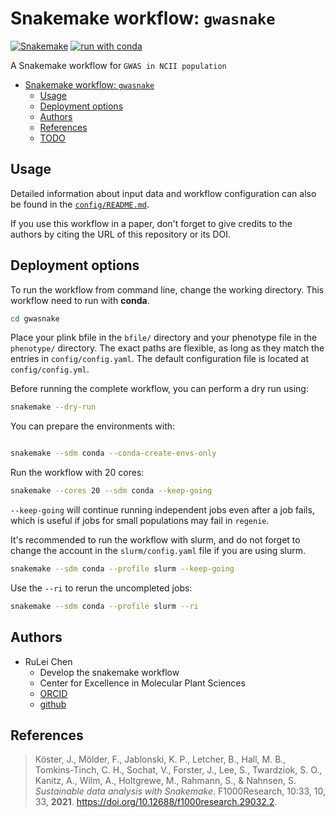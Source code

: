 # Snakemake workflow: `gwasnake`

[![Snakemake](https://img.shields.io/badge/snakemake-≥8.0.0-brightgreen.svg)](https://snakemake.github.io)
[![run with conda](http://img.shields.io/badge/run%20with-conda-3EB049?labelColor=000000&logo=anaconda)](https://docs.conda.io/en/latest/)

A Snakemake workflow for `GWAS in NCII population`

- [Snakemake workflow: `gwasnake`](#snakemake-workflow-gwasnake)
  - [Usage](#usage)
  - [Deployment options](#deployment-options)
  - [Authors](#authors)
  - [References](#references)
  - [TODO](#todo)

## Usage

Detailed information about input data and workflow configuration can also be found in the [`config/README.md`](config/README.md).

If you use this workflow in a paper, don't forget to give credits to the authors by citing the URL of this repository or its DOI.

## Deployment options

To run the workflow from command line, change the working directory. This workflow need to run with **conda**.

```bash
cd gwasnake
```

Place your plink bfile in the `bfile/` directory and your phenotype file in the `phenotype/` directory. The exact paths are flexible, as long as they match the entries in `config/config.yaml`. The default configuration file is located at `config/config.yml`.

Before running the complete workflow, you can perform a dry run using:

```bash
snakemake --dry-run
```

You can prepare the environments with:

```bash

snakemake --sdm conda --conda-create-envs-only

```

Run the workflow with 20 cores:

```bash
snakemake --cores 20 --sdm conda --keep-going
```

`--keep-going` will continue running independent jobs even after a job fails, which is useful if jobs for small populations may fail in `regenie`.

It's recommended to run the workflow with slurm, and do not forget to change the account in the `slurm/config.yaml` file if you are using slurm.

```bash
snakemake --sdm conda --profile slurm --keep-going

```

Use the `--ri` to rerun the uncompleted jobs:

```bash
snakemake --sdm conda --profile slurm --ri

```

## Authors

- RuLei Chen
  - Develop the snakemake workflow
  - Center for Excellence in Molecular Plant Sciences
  - [ORCID](https://orcid.org/0009-0000-9645-0951)
  - [github](https://github.com/r1cheu)

## References

> Köster, J., Mölder, F., Jablonski, K. P., Letcher, B., Hall, M. B., Tomkins-Tinch, C. H., Sochat, V., Forster, J., Lee, S., Twardziok, S. O., Kanitz, A., Wilm, A., Holtgrewe, M., Rahmann, S., & Nahnsen, S. _Sustainable data analysis with Snakemake_. F1000Research, 10:33, 10, 33, **2021**. https://doi.org/10.12688/f1000research.29032.2.
